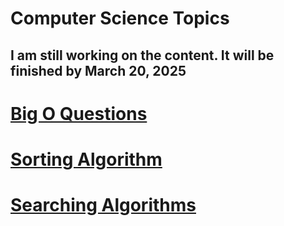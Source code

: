 # **Computer Science Topics**

## I am still working on the content. It will be finished by **March 20, 2025**
# [Big O Questions](https://github.com/AMR-LORD/Algorithms-By-JS/blob/main/Topic%20Discussion/Big%20O/Big%20O%20Questions.md)

# [Sorting Algorithm](https://github.com/AMR-LORD/Algorithms-By-JS/blob/main/Topic%20Discussion/Sorting%20Algorithms/Sorting%20Algorithms.md)
# **[Searching Algorithms](https://github.com/AMR-LORD/Algorithms-By-JS/blob/main/Topic%20Discussion/Searching%20Algorithms/Searching%20Algorithms.md)**

